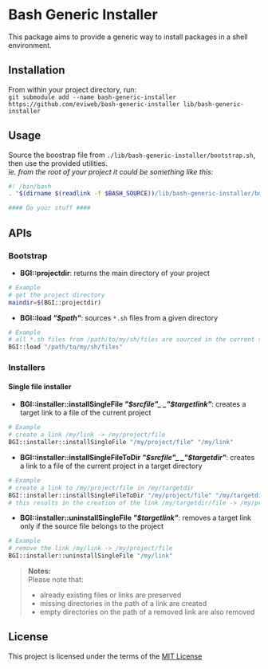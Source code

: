 Bash Generic Installer
======================
This package aims to provide a generic way to install packages in a shell environment.    

Installation
------------
From within your project directory, run:    
`git submodule add --name bash-generic-installer https://github.com/eviweb/bash-generic-installer lib/bash-generic-installer`    

Usage
-----
Source the boostrap file from `./lib/bash-generic-installer/bootstrap.sh`, then use the provided utilities.    
_ie. from the root of your project it could be something like this:_    
```bash
#! /bin/bash
. "$(dirname $(readlink -f $BASH_SOURCE))/lib/bash-generic-installer/bootstrap.sh"

#### Do your stuff ####
```

APIs
----
### Bootstrap
* **BGI::projectdir**: returns the main directory of your project
```bash
# Example
# get the project directory
maindir=$(BGI::projectdir)
```
* **BGI::load _"$path"_**: sources `*.sh` files from a given directory
```bash
# Example
# all *.sh files from /path/to/my/sh/files are sourced in the current script
BGI::load "/path/to/my/sh/files"
```

### Installers
#### Single file installer
* **BGI::installer::installSingleFile _"$srcfile"_ _"$targetlink"_**: creates a target link to a file of the current project
```bash
# Example
# create a link /my/link -> /my/project/file
BGI::installer::installSingleFile "/my/project/file" "/my/link"
```
* **BGI::installer::installSingleFileToDir _"$srcfile"_ _"$targetdir"_**: creates a link to a file of the current project in a target directory
```bash
# Example
# create a link to /my/project/file in /my/targetdir
BGI::installer::installSingleFileToDir "/my/project/file" "/my/targetdir"
# this results in the creation of the link /my/targetdir/file -> /my/project/file
```
* **BGI::installer::uninstallSingleFile _"$targetlink"_**: removes a target link only if the source file belongs to the project
```bash
# Example
# remove the link /my/link -> /my/project/file
BGI::installer::uninstallSingleFile "/my/link"
```

>**Notes:**    
>Please note that:
>* already existing files or links are preserved
>* missing directories in the path of a link are created
>* empty directories on the path of a removed link are also removed

License
-------
This project is licensed under the terms of the [MIT License](/LICENSE)
